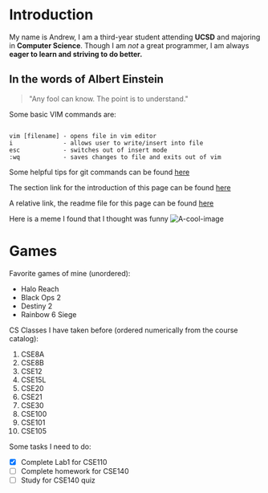 # Introduction

My name is Andrew, I am a third-year student attending **UCSD** and majoring in **Computer Science**. Though I am *not* a great programmer, I am always **eager to learn and striving to do better.**

## In the words of Albert Einstein
>"Any fool can know. The point is to understand."

Some basic VIM commands are:
```

vim [filename] - opens file in vim editor
i              - allows user to write/insert into file
esc            - switches out of insert mode
:wq            - saves changes to file and exits out of vim
```

Some helpful tips for git commands can be found [here](http://guides.beanstalkapp.com/version-control/common-git-commands.html)

The section link for the introduction of this page can be found [here](#Games)

A relative link, the readme file for this page can be found [here](README.md)

Here is a meme I found that I thought was funny
![A-cool-image](https://cdn.discordapp.com/attachments/411004627916554240/892174001269522492/frabz-Computer-Science-Major-What-my-friends-think-I-do-What-my-mom-th-3afa25.png)

# Games

Favorite games of mine (unordered):
- Halo Reach
- Black Ops 2
- Destiny 2
- Rainbow 6 Siege

CS Classes I have taken before (ordered numerically from the course catalog):
1. CSE8A
2. CSE8B
3. CSE12
4. CSE15L
5. CSE20
6. CSE21
7. CSE30
8. CSE100
9. CSE101
10. CSE105


Some tasks I need to do:
- [x] Complete Lab1 for CSE110
- [ ] Complete homework for CSE140
- [ ] Study for CSE140 quiz